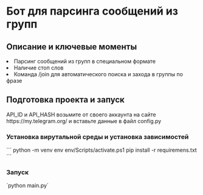 <h1>Бот для парсинга сообщений из групп</h1>

<h2>Описание и ключевые моменты</h2>
<li>Парсинг сообщений из групп в специальном формате</li>
<li>Наличие стоп слов</li>
<li>Команда /join для автоматического поиска и захода в группы по фразе</li>

<h2>Подготовка проекта и запуск</h2>
<p>API_ID и API_HASH возьмите от своего аккаунта на сайте https://my.telegram.org/ и вставьте данные в файл config.py</p>
<h3>Установка вирутальной среды и установка зависимостей</h3>
```
python -m venv env
env/Scripts/activate.ps1
pip install -r requiremens.txt
```
<h3>Запуск</h3>
`python main.py`
